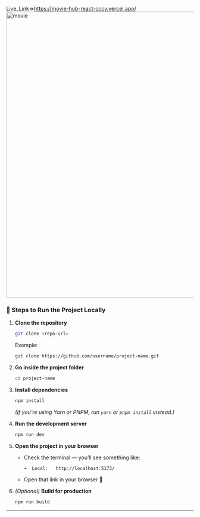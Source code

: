 Live_Link=>https://movie-hub-react-cccy.vercel.app/
<img width="1366" height="768" alt="movie" src="https://github.com/user-attachments/assets/a7fa8fc4-72f9-45eb-a5b5-af2715a345ea" />

### 🚀 Steps to Run the Project Locally

1. **Clone the repository**

   ```bash
   git clone <repo-url>
   ```

   Example:

   ```bash
   git clone https://github.com/username/project-name.git
   ```

2. **Go inside the project folder**

   ```bash
   cd project-name
   ```

3. **Install dependencies**

   ```bash
   npm install
   ```

   *(If you’re using Yarn or PNPM, run `yarn` or `pnpm install` instead.)*

4. **Run the development server**

   ```bash
   npm run dev
   ```

5. **Open the project in your browser**

   * Check the terminal — you’ll see something like:

     ```
     ➜  Local:   http://localhost:5173/
     ```
   * Open that link in your browser 🎉

6. *(Optional)* **Build for production**

   ```bash
   npm run build
   ```

---
